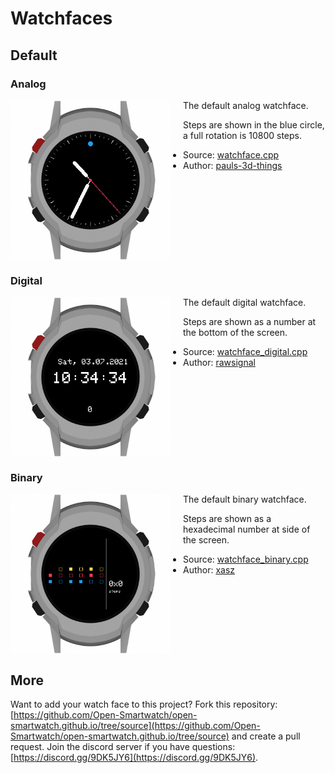 # Watchfaces

## Default

### Analog

<img src="/assets/apps/watchfaces/watchface_analog_osw.png" width="256px" style="float:left; margin-right:20px"/>
The default analog watchface.

Steps are shown in the blue circle, a full rotation is 10800 steps.

 * Source: [watchface.cpp](https://github.com/Open-Smartwatch/open-smartwatch-os/blob/master/src/apps/watchfaces/watchface.cpp)
 * Author: [pauls-3d-things](github.com/pauls-3d-things)

<div style="clear: both; margin-bottom:20px"></div>

### Digital

<img src="/assets/apps/watchfaces/watchface_digital_osw.png" width="256px" style="float:left; margin-right:20px"/>
The default digital watchface.

Steps are shown as a number at the bottom of the screen.

 * Source: [watchface_digital.cpp](https://github.com/Open-Smartwatch/open-smartwatch-os/blob/master/src/apps/watchfaces/watchface_digital.cpp)
 * Author: [rawsignal](github.com/rawsignal)

<div style="clear: both"></div>


### Binary

<img src="/assets/apps/watchfaces/watchface_binary_osw.png" width="256px" style="float:left; margin-right:20px"/>
The default binary watchface.

Steps are shown as a hexadecimal number at side of the screen.

 * Source: [watchface_binary.cpp](https://github.com/Open-Smartwatch/open-smartwatch-os/blob/master/src/apps/watchfaces/watchface_binary.cpp)
 * Author: [xasz](github.com/xasz)

<div style="clear: both"></div>


## More

Want to add your watch face to this project? Fork this repository: [https://github.com/Open-Smartwatch/open-smartwatch.github.io/tree/source](https://github.com/Open-Smartwatch/open-smartwatch.github.io/tree/source) and create a pull request. Join the discord server if you have questions: [https://discord.gg/9DK5JY6](https://discord.gg/9DK5JY6).
